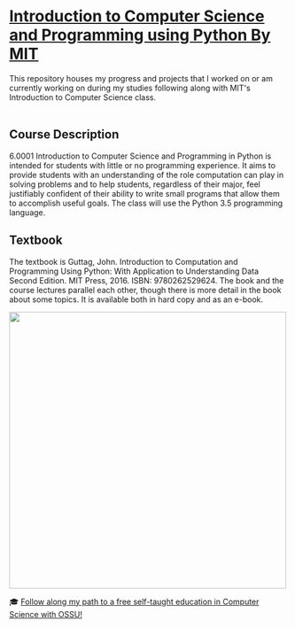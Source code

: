 # [Introduction to Computer Science and Programming using Python By MIT](https://ocw.mit.edu/courses/6-0001-introduction-to-computer-science-and-programming-in-python-fall-2016/)


This repository houses my progress and projects that I worked on or am currently working on during my studies following along with MIT's Introduction to Computer Science class. 
<br><br>

## Course Description

6.0001 Introduction to Computer Science and Programming in Python is intended for students with little or no programming experience. It aims to provide students with an understanding of the role computation can play in solving problems and to help students, regardless of their major, feel justifiably confident of their ability to write small programs that allow them to accomplish useful goals. The class will use the Python 3.5 programming language.

## Textbook

The textbook is Guttag, John. Introduction to Computation and Programming Using Python: With Application to Understanding Data Second Edition. MIT Press, 2016. ISBN: 9780262529624. The book and the course lectures parallel each other, though there is more detail in the book about some topics. It is available both in hard copy and as an e-book.

<img src="https://mitpress.mit.edu/sites/default/files/styles/large_book_cover/http/mitp-content-server.mit.edu%3A18180/books/covers/cover/%3Fcollid%3Dbooks_covers_0%26isbn%3D9780262529624%26type%3D.jpg?itok=QS7XuVRd" height="500">

<!-- ![Book Cover](https://mitpress.mit.edu/sites/default/files/styles/large_book_cover/http/mitp-content-server.mit.edu%3A18180/books/covers/cover/%3Fcollid%3Dbooks_covers_0%26isbn%3D9780262529624%26type%3D.jpg?itok=QS7XuVRd) -->

🎓 [Follow along my path to a free self-taught education in Computer Science with OSSU!](https://github.com/RaphaelLMendes/OSSU-computer-science) 

